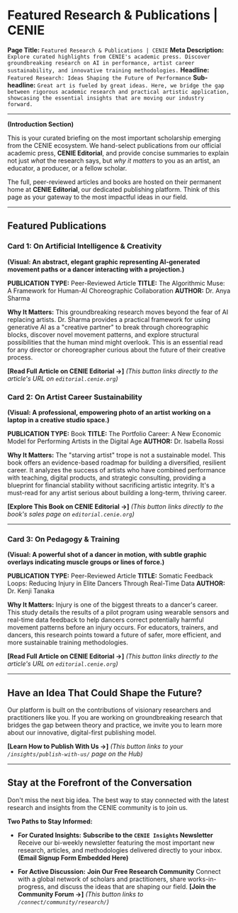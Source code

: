 # Featured Research & Publications | CENIE

**Page Title:** `Featured Research & Publications | CENIE`
**Meta Description:** `Explore curated highlights from CENIE's academic press. Discover groundbreaking research on AI in performance, artist career sustainability, and innovative training methodologies.`
**Headline:** `Featured Research: Ideas Shaping the Future of Performance`
**Sub-headline:** `Great art is fueled by great ideas. Here, we bridge the gap between rigorous academic research and practical artistic application, showcasing the essential insights that are moving our industry forward.`

---

**(Introduction Section)**

This is your curated briefing on the most important scholarship emerging from the CENIE ecosystem. We hand-select publications from our official academic press, **CENIE Editorial**, and provide concise summaries to explain not just *what* the research says, but *why it matters* to you as an artist, an educator, a producer, or a fellow scholar.

The full, peer-reviewed articles and books are hosted on their permanent home at **CENIE Editorial**, our dedicated publishing platform. Think of this page as your gateway to the most impactful ideas in our field.

---

## Featured Publications

### Card 1: On Artificial Intelligence & Creativity

**(Visual: An abstract, elegant graphic representing AI-generated movement paths or a dancer interacting with a projection.)**

**PUBLICATION TYPE:** Peer-Reviewed Article
**TITLE:** The Algorithmic Muse: A Framework for Human-AI Choreographic Collaboration
**AUTHOR:** Dr. Anya Sharma

**Why It Matters:**
This groundbreaking research moves beyond the fear of AI replacing artists. Dr. Sharma provides a practical framework for using generative AI as a "creative partner" to break through choreographic blocks, discover novel movement patterns, and explore structural possibilities that the human mind might overlook. This is an essential read for any director or choreographer curious about the future of their creative process.

**[Read Full Article on CENIE Editorial →]**
*(This button links directly to the article's URL on `editorial.cenie.org`)*

### Card 2: On Artist Career Sustainability

**(Visual: A professional, empowering photo of an artist working on a laptop in a creative studio space.)**

**PUBLICATION TYPE:** Book
**TITLE:** The Portfolio Career: A New Economic Model for Performing Artists in the Digital Age
**AUTHOR:** Dr. Isabella Rossi

**Why It Matters:**
The "starving artist" trope is not a sustainable model. This book offers an evidence-based roadmap for building a diversified, resilient career. It analyzes the success of artists who have combined performance with teaching, digital products, and strategic consulting, providing a blueprint for financial stability without sacrificing artistic integrity. It's a must-read for any artist serious about building a long-term, thriving career.

**[Explore This Book on CENIE Editorial →]**
*(This button links directly to the book's sales page on `editorial.cenie.org`)*

---

### Card 3: On Pedagogy & Training

**(Visual: A powerful shot of a dancer in motion, with subtle graphic overlays indicating muscle groups or lines of force.)**

**PUBLICATION TYPE:** Peer-Reviewed Article
**TITLE:** Somatic Feedback Loops: Reducing Injury in Elite Dancers Through Real-Time Data
**AUTHOR:** Dr. Kenji Tanaka

**Why It Matters:**
Injury is one of the biggest threats to a dancer's career. This study details the results of a pilot program using wearable sensors and real-time data feedback to help dancers correct potentially harmful movement patterns before an injury occurs. For educators, trainers, and dancers, this research points toward a future of safer, more efficient, and more sustainable training methodologies.

**[Read Full Article on CENIE Editorial →]**
*(This button links directly to the article's URL on `editorial.cenie.org`)*

---

## Have an Idea That Could Shape the Future?

Our platform is built on the contributions of visionary researchers and practitioners like you. If you are working on groundbreaking research that bridges the gap between theory and practice, we invite you to learn more about our innovative, digital-first publishing model.

**[Learn How to Publish With Us →]**
*(This button links to your `/insights/publish-with-us/` page on the Hub)*

---

## Stay at the Forefront of the Conversation

Don't miss the next big idea. The best way to stay connected with the latest research and insights from the CENIE community is to join us.

**Two Paths to Stay Informed:**

* **For Curated Insights:**
    **Subscribe to the `CENIE Insights` Newsletter**
    Receive our bi-weekly newsletter featuring the most important new research, articles, and methodologies delivered directly to your inbox.
    **(Email Signup Form Embedded Here)**

* **For Active Discussion:**
    **Join Our Free Research Community**
    Connect with a global network of scholars and practitioners, share works-in-progress, and discuss the ideas that are shaping our field.
    **[Join the Community Forum →]**
    *(This button links to `/connect/community/research/`)*
